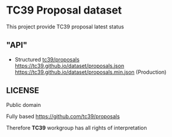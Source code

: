 # TC39 Proposal dataset

This project provide TC39 proposal latest status

## "API"

- Structured [tc39/proposals](https://github.com/tc39/proposals)
  <br><https://tc39.github.io/dataset/proposals.json>
  <br><https://tc39.github.io/dataset/proposals.min.json> (Production)

## LICENSE

Public domain

Fully based <https://github.com/tc39/proposals>

Therefore **TC39** workgroup has all rights of interpretation
